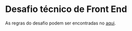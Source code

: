 <h1>Desafio técnico de Front End</h1>

<p>As regras do desafio podem ser encontradas no <a href="https://drive.google.com/file/d/10ycaLr4MYbVQRV1FGJhPqfzVOLCE7IBb/view?usp=sharing">aqui</a>.</p>
